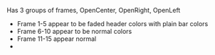 Has 3 groups of frames, OpenCenter, OpenRight, OpenLeft
- Frame 1-5 appear to be faded header colors with plain bar colors
- Frame 6-10 appear to be normal colors
- Frame 11-15 appear normal
- 
